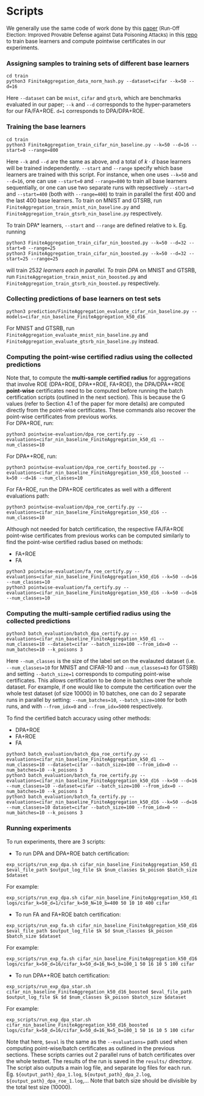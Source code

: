 # Scripts

We generally use the same code of work done by this [paper](https://arxiv.org/abs/2302.02300) <font size="2">(Run-Off Election: Improved Provable Defense against Data Poisoning Attacks)</font> in this [repo](https://github.com/k1rezaei/Run-Off-Election/tree/main?tab=readme-ov-file) to train base learners and compute pointwise certificates in our experiments.

### Assigning samples to training sets of different base learners
```
cd train
python3 FiniteAggregation_data_norm_hash.py --dataset=cifar --k=50 --d=16
```
Here `--dataset` can be `mnist`, `cifar` and `gtsrb`, which are benchmarks evaluated in our paper; `--k` and `--d` corresponds to the hyper-parameters for our FA/FA+ROE. `d=1` corresponds to DPA/DPA+ROE.

### Training the base learners
```
cd train
python3 FiniteAggregation_train_cifar_nin_baseline.py --k=50 --d=16 --start=0 --range=800
```
Here `--k` and `--d` are the same as above, and a total of $k\cdot d$ base learners will be trained independently. `--start` and `--range` specify which base learners are trained with this script.
For instance, when one uses `--k=50` and `--d=16`, one can use `--start=0` and `--range=800` to train all base learners sequentially, or one can use two separate runs with repsectively `--start=0` and `--start=400` (both with `--range=400`) to train in parallel the first 400 and the last 400 base learners.
To train on MNIST and GTSRB, run `FiniteAggregation_train_mnist_nin_baseline.py` and `FiniteAggregation_train_gtsrb_nin_baseline.py` respectively.

To train DPA* learners, `--start` and `--range` are defined relative to `k`. Eg. running
```
python3 FiniteAggregation_train_cifar_nin_boosted.py --k=50 --d=32 --start=0 --range=25
python3 FiniteAggregation_train_cifar_nin_boosted.py --k=50 --d=32 --start=25 --range=25
```
will train 25*32 learners each in parallel.
To train DPA* on MNIST and GTSRB, run 
`FiniteAggregation_train_mnist_nin_boosted.py` and `FiniteAggregation_train_gtsrb_nin_boosted.py` respectively.

### Collecting predictions of base learners on test sets
```
python3 prediction/FiniteAggregation_evaluate_cifar_nin_baseline.py --models=cifar_nin_baseline_FiniteAggregation_k50_d16
```
For MNIST and GTSRB, run `FiniteAggregation_evaluate_mnist_nin_baseline.py` and `FiniteAggregation_evaluate_gtsrb_nin_baseline.py` instead.

### Computing the point-wise certified radius using the collected predictions
Note that, to compute the **multi-sample certified radius** for aggregations that involve ROE (DPA+ROE, DPA*+ROE, FA+ROE), the DPA/DPA*+ROE **point-wise** certificates need to be computed before running the batch certification scripts (outlined in the next section). This is because the G values (refer to Section 4.1 of the paper for more details) are computed directly from the point-wise certificates. These commands also recover the point-wise certificates from previous works.\
For DPA+ROE, run:
```
python3 pointwise-evaluation/dpa_roe_certify.py --evaluations=cifar_nin_baseline_FiniteAggregation_k50_d1 --num_classes=10
```
For DPA*+ROE, run:
```
python3 pointwise-evaluation/dpa_roe_certify_boosted.py --evaluations=cifar_nin_baseline_FiniteAggregation_k50_d16_boosted --k=50 --d=16 --num_classes=10
```
For FA+ROE, run the DPA+ROE certificates as well with a different evaluations path:
```
python3 pointwise-evaluation/dpa_roe_certify.py --evaluations=cifar_nin_baseline_FiniteAggregation_k50_d16 --num_classes=10
```
Although not needed for batch certification, the respective FA/FA+ROE point-wise certificates from previous works can be computed similarly to find the point-wise certified radius based on methods:
+ FA+ROE
+ FA
```
python3 pointwise-evaluation/fa_roe_certify.py --evaluations=cifar_nin_baseline_FiniteAggregation_k50_d16 --k=50 --d=16 --num_classes=10
python3 pointwise-evaluation/fa_certify.py --evaluations=cifar_nin_baseline_FiniteAggregation_k50_d16 --k=50 --d=16 --num_classes=10
```

### Computing the multi-sample certified radius using the collected predictions
```
python3 batch_evaluation/batch_dpa_certify.py --evaluations=cifar_nin_baseline_FiniteAggregation_k50_d1 --num_classes=10 --dataset=cifar --batch_size=100 --from_idx=0 --num_batches=10 --k_poisons 3
```
Here `--num_classes` is the size of the label set on the evalauted dataset (i.e. `--num_classes=10` for MNIST and CIFAR-10 and `--num_classes=43` for GTSRB) and
setting `--batch_size=1` corresponds to computing point-wise certificates. This allows certification to be done in batches over the whole dataset. For example, if one would like to compute the certification over the whole test dataset (of size 10000) in 10 batches, one can do 2 separate runs in parallel by setting: `--num_batches=10`, `--batch_size=1000` for both runs, and with `--from_idx=0` and `--from_idx=5000` respectively.

To find the certified batch accuracy using other methods:
+ DPA+ROE
+ FA+ROE
+ FA
```
python3 batch_evaluation/batch_dpa_roe_certify.py --evaluations=cifar_nin_baseline_FiniteAggregation_k50_d1 --num_classes=10 --dataset=cifar --batch_size=100 --from_idx=0 --num_batches=10 --k_poisons 3
python3 batch_evaluation/batch_fa_roe_certify.py --evaluations=cifar_nin_baseline_FiniteAggregation_k50_d16 --k=50 --d=16 --num_classes=10 --dataset=cifar --batch_size=100 --from_idx=0 --num_batches=10 --k_poisons 3
python3 batch_evaluation/batch_fa_certify.py --evaluations=cifar_nin_baseline_FiniteAggregation_k50_d16 --k=50 --d=16 --num_classes=10 dataset=cifar --batch_size=100 --from_idx=0 --num_batches=10 --k_poisons 3
```

### Running experiments
To run experiments, there are 3 scripts:
+ To run DPA and DPA+ROE batch certification:
```
exp_scripts/run_exp_dpa.sh cifar_nin_baseline_FiniteAggregation_k50_d1 $eval_file_path $output_log_file $k $num_classes $k_poison $batch_size $dataset
```
For example:
```
exp_scripts/run_exp_dpa.sh cifar_nin_baseline_FiniteAggregation_k50_d1 logs/cifar_k=50_d=1/cifar_k=50_N=10_b=400 50 10 10 400 cifar
```
+ To run FA and FA+ROE batch certification:
```
exp_scripts/run_exp_fa.sh cifar_nin_baseline_FiniteAggregation_k50_d16 $eval_file_path $output_log_file $k $d $num_classes $k_poison $batch_size $dataset
```
For example:
```
exp_scripts/run_exp_fa.sh cifar_nin_baseline_FiniteAggregation_k50_d16 logs/cifar_k=50_d=16/cifar_k=50_d=16_N=5_b=100_1 50 16 10 5 100 cifar
```
+ To run DPA*+ROE batch certification:
```
exp_scripts/run_exp_dpa_star.sh cifar_nin_baseline_FiniteAggregation_k50_d16_boosted $eval_file_path $output_log_file $k $d $num_classes $k_poison $batch_size $dataset
```
For example:
```
exp_scripts/run_exp_dpa_star.sh cifar_nin_baseline_FiniteAggregation_k50_d16_boosted logs/cifar_k=50_d=16/cifar_k=50_d=16_N=5_b=100_1 50 16 10 5 100 cifar
```
Note that here, `$eval` is the same as the `--evaluations=` path used when computing point-wise/batch certificates as outlined in the previous sections. These scripts carries out 2 parallel runs of batch certificates over the whole testset. The results of the run is saved in the `results/` directory. The script also outputs a main log file, and separate log files for each run. Eg. `${output_path}_dpa_1.log`, `${output_path}_dpa_2.log`, `${output_path}_dpa_roe_1.log`,... Note that batch size should be divisible by the total test size (10000).

